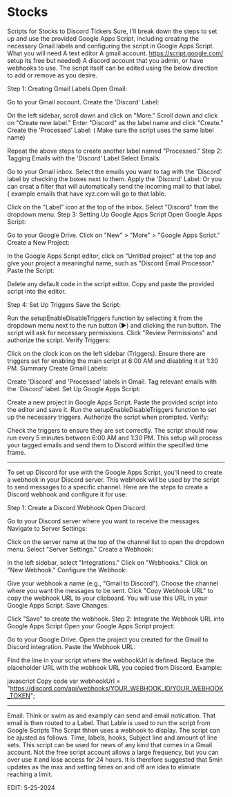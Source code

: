 # Stocks
Scripts for Stocks to Discord Tickers
Sure, I'll break down the steps to set up and use the provided Google Apps Script, including creating the necessary Gmail labels and configuring the script in Google Apps Script.
What you will need
A text editor
A gmail account.
https://script.google.com/ setup its free but needed)
A discord account that you admin, or have webhooks to use.
The script itself can be edited using the below direction to add or remove as you desire.


Step 1: Creating Gmail Labels
Open Gmail:

Go to your Gmail account.
Create the 'Discord' Label:

On the left sidebar, scroll down and click on "More."
Scroll down and click on "Create new label."
Enter "Discord" as the label name and click "Create."
Create the 'Processed' Label:
( Make sure the script uses the same label name)

Repeat the above steps to create another label named "Processed."
Step 2: Tagging Emails with the 'Discord' Label
Select Emails:

Go to your Gmail inbox.
Select the emails you want to tag with the 'Discord' label by checking the boxes next to them.
Apply the 'Discord' Label:
Or you can creat a filter that will automatically send the incoming mail to that label.
( example emails that have xyz.com will go to that lable.

Click on the "Label" icon at the top of the inbox.
Select "Discord" from the dropdown menu.
Step 3: Setting Up Google Apps Script
Open Google Apps Script:

Go to your Google Drive.
Click on "New" > "More" > "Google Apps Script."
Create a New Project:

In the Google Apps Script editor, click on "Untitled project" at the top and give your project a meaningful name, such as "Discord Email Processor."
Paste the Script:

Delete any default code in the script editor.
Copy and paste the provided script into the editor.

Step 4: Set Up Triggers
Save the Script:

Run the setupEnableDisableTriggers function by selecting it from the dropdown menu next to the run button (▶) and clicking the run button.
The script will ask for necessary permissions. Click "Review Permissions" and authorize the script.
Verify Triggers:

Click on the clock icon on the left sidebar (Triggers).
Ensure there are triggers set for enabling the main script at 6:00 AM and disabling it at 1:30 PM.
Summary
Create Gmail Labels:

Create 'Discord' and 'Processed' labels in Gmail.
Tag relevant emails with the 'Discord' label.
Set Up Google Apps Script:

Create a new project in Google Apps Script.
Paste the provided script into the editor and save it.
Run the setupEnableDisableTriggers function to set up the necessary triggers.
Authorize the script when prompted.
Verify:

Check the triggers to ensure they are set correctly.
The script should now run every 5 minutes between 6:00 AM and 1:30 PM.
This setup will process your tagged emails and send them to Discord within the specified time frame.

_____________________________________________________________________________________________________

To set up Discord for use with the Google Apps Script, you'll need to create a webhook in your Discord server. 
This webhook will be used by the script to send messages to a specific channel. Here are the steps to create a Discord webhook and configure it for use:

Step 1: Create a Discord Webhook
Open Discord:

Go to your Discord server where you want to receive the messages.
Navigate to Server Settings:

Click on the server name at the top of the channel list to open the dropdown menu.
Select "Server Settings."
Create a Webhook:

In the left sidebar, select "Integrations."
Click on "Webhooks."
Click on "New Webhook."
Configure the Webhook:

Give your webhook a name (e.g., "Gmail to Discord").
Choose the channel where you want the messages to be sent.
Click "Copy Webhook URL" to copy the webhook URL to your clipboard. You will use this URL in your Google Apps Script.
Save Changes:

Click "Save" to create the webhook.
Step 2: Integrate the Webhook URL into Google Apps Script
Open your Google Apps Script project:

Go to your Google Drive.
Open the project you created for the Gmail to Discord integration.
Paste the Webhook URL:

Find the line in your script where the webhookUrl is defined.
Replace the placeholder URL with the webhook URL you copied from Discord.
Example:

javascript
Copy code
var webhookUrl = "https://discord.com/api/webhooks/YOUR_WEBHOOK_ID/YOUR_WEBHOOK_TOKEN";

___________________________________________________________________________________________________________
Email: 
Think or swim as and examply can send and email notication. 
That email is then routed to a Label.
That Lable is used to run the script from Google Scripts
The Script thhen uses a webhook to display.
The script can be ajusted as follows.
Time, labels, hooks, Subject line and amount of line sets.
This script can be used for news of any kind that comes in a Gmail account.
Not the free script account allows a large frequency, but you can over use it and lose 
access for 24 hours. It is therefore suggested that 5min updates as the max and setting times
on and off are idea to elimiate reaching a limit.



EDIT: 5-25-2024


